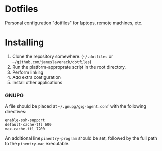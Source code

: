 # Dotfiles

Personal configuration "dotfiles" for laptops, remote machines, etc.

# Installing

1. Clone the repository somewhere. (`~/.dotfiles` or `~/github.com/jameslaverack/dotfiles`)
2. Run the platform-approprate script in the root directory.
3. Perform linking
4. Add extra configuration
5. Install other applications

### GNUPG

A file should be placed at `~/.gnupg/gpg-agent.conf` with the following directives:

```
enable-ssh-support
default-cache-ttl 600
max-cache-ttl 7200
```

An additional line `pinentry-program` should be set, followed by the full path to the `pinentry-mac` executable.
